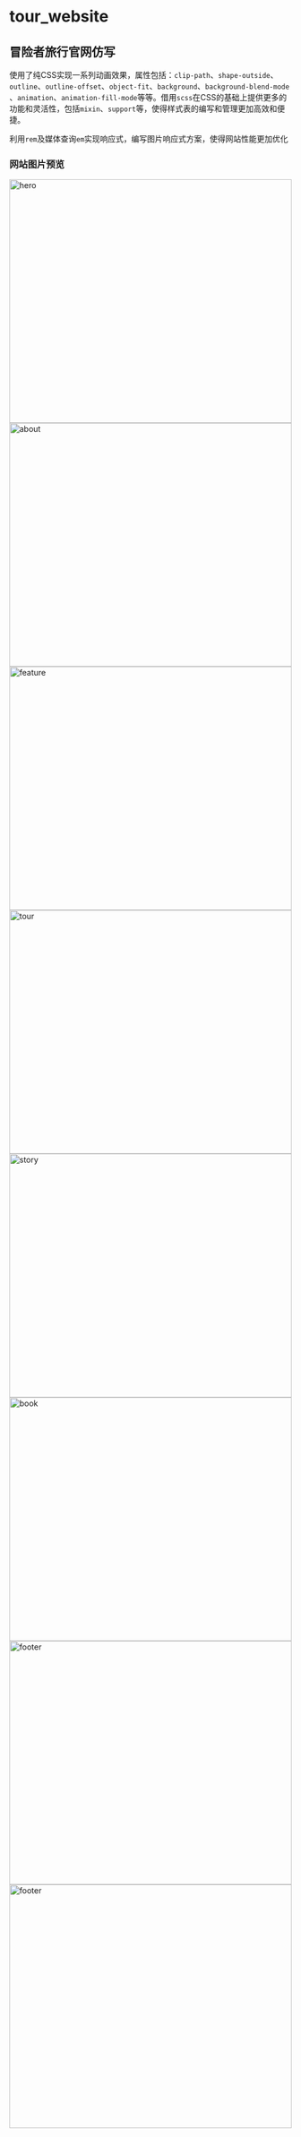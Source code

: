 # tour_website
## 冒险者旅行官网仿写

使用了纯CSS实现一系列动画效果，属性包括：`clip-path`、`shape-outside`、`outline`、`outline-offset`、`object-fit`、`background`、`background-blend-mode`
、`animation`、`animation-fill-mode`等等。借用`scss`在CSS的基础上提供更多的功能和灵活性，包括`mixin`、`support`等，使得样式表的编写和管理更加高效和便捷。

利用`rem`及媒体查询`em`实现响应式，编写图片响应式方案，使得网站性能更加优化

### 网站图片预览

<img src="https://github.com/leah0717/resource/blob/main/html%2Bcss/website/tour_hero.png#?w=640&#x26;h=640&#x26;s=149537&#x26;e=jpg&#x26;b=f8e5cd" width="100%" height="435" alt="hero" text-align="center">

<img src="https://github.com/leah0717/resource/blob/main/html_css/website/tour_about.png#?w=640&#x26;h=640&#x26;s=149537&#x26;e=jpg&#x26;b=f8e5cd" width="100%" height="435" alt="about" text-align="center">

<img src="https://github.com/leah0717/resource/blob/main/html_css/website/tour_feature.png#?w=640&#x26;h=640&#x26;s=149537&#x26;e=jpg&#x26;b=f8e5cd" width="100%" height="435" alt="feature" text-align="center">

<img src="https://github.com/leah0717/resource/blob/main/html_css/website/tour_tours.png#?w=640&#x26;h=640&#x26;s=149537&#x26;e=jpg&#x26;b=f8e5cd" width="100%" height="435" alt="tour" text-align="center">

<img src="https://github.com/leah0717/resource/blob/main/html_css/website/tour_story.png#?w=640&#x26;h=640&#x26;s=149537&#x26;e=jpg&#x26;b=f8e5cd" width="100%" height="435" alt="story" text-align="center">

<img src="https://github.com/leah0717/resource/blob/main/html_css/website/tour_book.png#?w=640&#x26;h=640&#x26;s=149537&#x26;e=jpg&#x26;b=f8e5cd" width="100%" height="435" alt="book" text-align="center">

<img src="https://github.com/leah0717/resource/blob/main/html_css/website/tour_footer.png#?w=640&#x26;h=640&#x26;s=149537&#x26;e=jpg&#x26;b=f8e5cd" width="100%" height="435" alt="footer" text-align="center">

<img src="https://github.com/leah0717/resource/blob/main/html_css/website/tour_nav.png#?w=640&#x26;h=640&#x26;s=149537&#x26;e=jpg&#x26;b=f8e5cd" width="100%" height="435" alt="footer" text-align="center">


